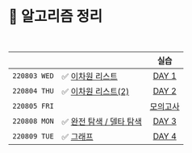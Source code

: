 # 📂 알고리즘 정리

<br>

|              |                                                              |                             실습                             |
| :----------: | ------------------------------------------------------------ | :----------------------------------------------------------: |
| `220803 WED` | ✅ [이차원 리스트](https://github.com/wdahlia/TIL/blob/master/%EC%95%8C%EA%B3%A0%EB%A6%AC%EC%A6%98%20%EC%A0%95%EB%A6%AC/%EC%95%8C%EA%B3%A0%EB%A6%AC%EC%A6%98_1.md) | [DAY 1](https://github.com/wdahlia/Python-Algorithm/tree/master/KDT%20%EC%8B%A4%EC%8A%B5/0803%20BOJ) |
| `220804 THU` | ✅ [이차원 리스트(2)](https://github.com/wdahlia/TIL/blob/master/%EC%95%8C%EA%B3%A0%EB%A6%AC%EC%A6%98%20%EC%A0%95%EB%A6%AC/%EC%95%8C%EA%B3%A0%EB%A6%AC%EC%A6%98_2.md) | [DAY 2](https://github.com/wdahlia/Python-Algorithm/tree/master/KDT%20%EC%8B%A4%EC%8A%B5/0804%20BOJ) |
| `220805 FRI` |                                                              | [모의고사](https://github.com/wdahlia/Python-Algorithm/tree/master/%EB%AA%A8%EC%9D%98%EA%B3%A0%EC%82%AC/%EB%AA%A8%EC%9D%98%EA%B3%A0%EC%82%AC%20WEEK2) |
| `220808 MON` | ✅ [완전 탐색 / 델타 탐색](https://github.com/wdahlia/TIL/blob/master/%EC%95%8C%EA%B3%A0%EB%A6%AC%EC%A6%98%20%EC%A0%95%EB%A6%AC/%EC%95%8C%EA%B3%A0%EB%A6%AC%EC%A6%98_3.md) | [DAY 3](https://github.com/wdahlia/Python-Algorithm/tree/master/KDT%20%EC%8B%A4%EC%8A%B5/0808%20BOJ) |
| `220809 TUE` | ✅ [그래프](https://github.com/wdahlia/TIL/blob/master/%EC%95%8C%EA%B3%A0%EB%A6%AC%EC%A6%98%20%EC%A0%95%EB%A6%AC/%EC%95%8C%EA%B3%A0%EB%A6%AC%EC%A6%98_4.md) | [DAY 4](https://github.com/wdahlia/Python-Algorithm/tree/master/KDT%20%EC%8B%A4%EC%8A%B5/0809%20BOJ_N) |

<br>

